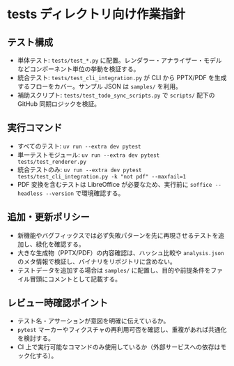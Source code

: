 # tests ディレクトリ向け作業指針

## テスト構成
- 単体テスト: `tests/test_*.py` に配置。レンダラー・アナライザー・モデルなどコンポーネント単位の挙動を検証する。
- 統合テスト: `tests/test_cli_integration.py` が CLI から PPTX/PDF を生成するフローをカバー。サンプル JSON は `samples/` を利用。
- 補助スクリプト: `tests/test_todo_sync_scripts.py` で `scripts/` 配下の GitHub 同期ロジックを検証。

## 実行コマンド
- すべてのテスト: `uv run --extra dev pytest`
- 単一テストモジュール: `uv run --extra dev pytest tests/test_renderer.py`
- 統合テストのみ: `uv run --extra dev pytest tests/test_cli_integration.py -k "not pdf" --maxfail=1`
- PDF 変換を含むテストは LibreOffice が必要なため、実行前に `soffice --headless --version` で環境確認する。

## 追加・更新ポリシー
- 新機能やバグフィックスでは必ず失敗パターンを先に再現させるテストを追加し、緑化を確認する。
- 大きな生成物（PPTX/PDF）の内容確認は、ハッシュ比較や `analysis.json` のメタ情報で検証し、バイナリをリポジトリに含めない。
- テストデータを追加する場合は `samples/` に配置し、目的や前提条件をファイル冒頭にコメントとして記載する。

## レビュー時確認ポイント
- テスト名・アサーションが意図を明確に伝えているか。
- `pytest` マーカーやフィクスチャの再利用可否を確認し、重複があれば共通化を検討する。
- CI 上で実行可能なコマンドのみ使用しているか（外部サービスへの依存はモック化する）。
